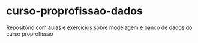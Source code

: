 # curso-proprofissao-dados
Repositório com aulas e exercícios sobre modelagem e banco de dados do curso proprofissão
